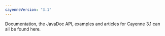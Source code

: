 ```yaml
---
cayenneVersion: "3.1"
---
```


Documentation, the JavaDoc API, examples and articles for Cayenne 3.1 can all be found here.